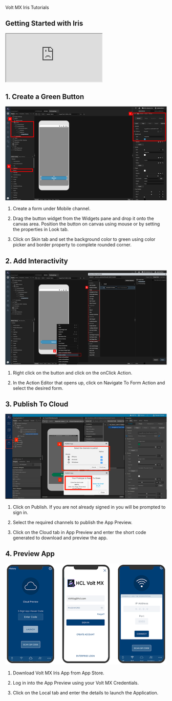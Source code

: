                              

Volt MX  Iris Tutorials

Getting Started with Iris
-------------------------------

<div class="youtube-wrapper"><iframe src="https://www.youtube.com/embed/ODfy1Xqn3aI" allowfullscreen=""></iframe></div>

1\. Create a Green Button
-------------------------

![](../Resources/Images/GS1.png)

1.  Create a form under Mobile channel.
    
2.  Drag the button widget from the Widgets pane and drop it onto the canvas area. Position the button on canvas using mouse or by setting the properties in Look tab.
    
3.  Click on Skin tab and set the background color to green using color picker and border property to complete rounded corner.
    

  

2\. Add Interactivity
---------------------

![](../Resources/Images/GS2.png)

1.  Right click on the button and click on the onClick Action.
    
2.  In the Action Editor that opens up, click on Navigate To Form Action and select the desired form.
    

3\. Publish To Cloud
--------------------

![](../Resources/Images/GS4.png)

1.  Click on Publish. If you are not already signed in you will be prompted to sign in.
    
2.  Select the required channels to publish the App Preview.  
      
    
3.  Click on the Cloud tab in App Preview and enter the short code generated to download and preview the app.
    

4\. Preview App
---------------

![](../Resources/Images/GS3.png)

1.  Download Volt MX Iris App from App Store.
    
2.  Log in into the App Preview using your Volt MX Credentials.
    
3.  Click on the Local tab and enter the details to launch the Application.
    


